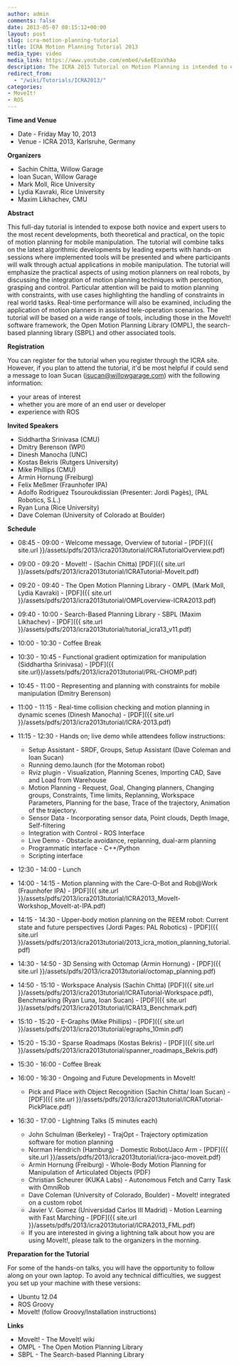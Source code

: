 ```yaml
---
author: admin
comments: false
date: 2013-05-07 08:15:12+00:00
layout: post
slug: icra-motion-planning-tutorial
title: ICRA Motion Planning Tutorial 2013
media_type: video
media_link: https://www.youtube.com/embed/vAeEEoxVhAo
description: The ICRA 2015 Tutorial on Motion Planning is intended to expose both novice and expert users to the most recent developments, both theoretical and practical, on the topic of motion planning for mobile manipulation.
redirect_from: 
  - "/wiki/Tutorials/ICRA2013/"
categories:
- MoveIt!
- ROS
---
```

**Time and Venue**

* Date - Friday May 10, 2013
* Venue - ICRA 2013, Karlsruhe, Germany

**Organizers**

* Sachin Chitta, Willow Garage
* Ioan Sucan, Willow Garage
* Mark Moll, Rice University
* Lydia Kavraki, Rice University
* Maxim Likhachev, CMU 

**Abstract**

This full-day tutorial is intended to expose both novice and expert users to the most recent developments, both theoretical and practical, on the topic of motion planning for mobile manipulation. The tutorial will combine talks on the latest algorithmic developments by leading experts with hands-on sessions where implemented tools will be presented and where participants will walk through actual applications in mobile manipulation. The tutorial will emphasize the practical aspects of using motion planners on real robots, by discussing the integration of motion planning techniques with perception, grasping and control. Particular attention will be paid to motion planning with constraints, with use cases highlighting the handling of constraints in real world tasks. Real-time performance will also be examined, including the application of motion planners in assisted tele-operation scenarios. The tutorial will be based on a wide range of tools, including those in the MoveIt! software framework, the Open Motion Planning Library (OMPL), the search-based planning library (SBPL) and other associated tools.

**Registration**

You can register for the tutorial when you register through the ICRA site. However, if you plan to attend the tutorial, it'd be most helpful if could send a message to Ioan Sucan (isucan@willowgarage.com) with the following information:

* your areas of interest
* whether you are more of an end user or developer
* experience with ROS 

**Invited Speakers**

* Siddhartha Srinivasa (CMU)
* Dmitry Berenson (WPI)
* Dinesh Manocha (UNC)
* Kostas Bekris (Rutgers University)
* Mike Phillips (CMU)
* Armin Hornung (Freiburg)
* Felix Meßmer (Fraunhofer IPA)
* Adolfo Rodriguez Tsouroukdissian (Presenter: Jordi Pagès), (PAL Robotics, S.L.)
* Ryan Luna (Rice University)
* Dave Coleman (University of Colorado at Boulder) 

**Schedule**

* 08:45 - 09:00 - Welcome message, Overview of tutorial - [PDF]({{ site.url }}/assets/pdfs/2013/icra2013tutorial/ICRATutorialOverview.pdf)
* 09:00 - 09:20 - MoveIt! - (Sachin Chitta) [PDF]({{ site.url }}/assets/pdfs/2013/icra2013tutorial/ICRATutorial-MoveIt.pdf)
* 09:20 - 09:40 - The Open Motion Planning Library - OMPL (Mark Moll, Lydia Kavraki) - [PDF]({{ site.url }}/assets/pdfs/2013/icra2013tutorial/OMPLoverview-ICRA2013.pdf)
* 09:40 - 10:00 - Search-Based Planning Library - SBPL (Maxim Likhachev) - [PDF]({{ site.url }}/assets/pdfs/2013/icra2013tutorial/tutorial_icra13_v11.pdf)
* 10:00 - 10:30 - Coffee Break
* 10:30 - 10:45 - Functional gradient optimization for manipulation (Siddhartha Srinivasa) - [PDF]({{ site.url}}/assets/pdfs/2013/icra2013tutorial/PRL-CHOMP.pdf)
* 10:45 - 11:00 - Representing and planning with constraints for mobile manipulation (Dmitry Berenson)
* 11:00 - 11:15 - Real-time collision checking and motion planning in dynamic scenes (Dinesh Manocha) - [PDF]({{ site.url }}/assets/pdfs/2013/icra2013tutorial/ICRA-2013.pdf)
* 11:15 - 12:30 - Hands on; live demo while attendees follow instructions:
  * Setup Assistant - SRDF, Groups, Setup Assistant (Dave Coleman and Ioan Sucan)
  * Running demo.launch (for the Motoman robot)
  * Rviz plugin - Visualization, Planning Scenes, Importing CAD, Save and Load from Warehouse
  * Motion Planning - Request, Goal, Changing planners, Changing groups, Constraints, Time limits, Replanning, Workspace Parameters, Planning for the base, Trace of the trajectory, Animation of the trajectory.
  * Sensor Data - Incorporating sensor data, Point clouds, Depth Image, Self-filtering
  * Integration with Control - ROS Interface
  * Live Demo - Obstacle avoidance, replanning, dual-arm planning
  * Programmatic interface - C++/Python
  * Scripting interface 

* 12:30 - 14:00 - Lunch
* 14:00 - 14:15 - Motion planning with the Care-O-Bot and Rob@Work (Fraunhofer IPA) - [PDF]({{ site.url }}/assets/pdfs/2013/icra2013tutorial/ICRA2013_MoveIt-Workshop_MoveIt-at-IPA.pdf)
* 14:15 - 14:30 - Upper-body motion planning on the REEM robot: Current state and future perspectives (Jordi Pages: PAL Robotics) - [PDF]({{ site.url }}/assets/pdfs/2013/icra2013tutorial/2013_icra_motion_planning_tutorial.pdf)
* 14:30 - 14:50 - 3D Sensing with Octomap (Armin Hornung) - [PDF]({{ site.url }}/assets/pdfs/2013/icra2013tutorial/octomap_planning.pdf)
* 14:50 - 15:10 - Workspace Analysis (Sachin Chitta) [PDF]({{ site.url }}/assets/pdfs/2013/icra2013tutorial/ICRATutorial-Workspace.pdf), Benchmarking (Ryan Luna, Ioan Sucan) - [PDF]({{ site.url }}/assets/pdfs/2013/icra2013tutorial/ICRA13_Benchmark.pdf)
* 15:10 - 15:20 - E-Graphs (Mike Phillips) - [PDF]({{ site.url }}/assets/pdfs/2013/icra2013tutorial/egraphs_10min.pdf)
* 15:20 - 15:30 - Sparse Roadmaps (Kostas Bekris) - [PDF]({{ site.url }}/assets/pdfs/2013/icra2013tutorial/spanner_roadmaps_Bekris.pdf)
* 15:30 - 16:00 - Coffee Break
* 16:00 - 16:30 - Ongoing and Future Developments in MoveIt!
  * Pick and Place with Object Recognition (Sachin Chitta/ Ioan Sucan) - [PDF]({{ site.url }}/assets/pdfs/2013/icra2013tutorial/ICRATutorial-PickPlace.pdf) 
* 16:30 - 17:00 - Lightning Talks (5 minutes each)
  * John Schulman (Berkeley) - TrajOpt - Trajectory optimization software for motion planning
  * Norman Hendrich (Hamburg) - Domestic Robot/Jaco Arm - [PDF]({{ site.url }}/assets/pdfs/2013/icra2013tutorial/icra-jaco-moveit.pdf) 
  * Armin Hornung (Freiburg) - Whole-Body Motion Planning for Manipulation of Articulated Objects (PDF)
  * Christian Scheurer (KUKA Labs) - Autonomous Fetch and Carry Task with OmniRob
  * Dave Coleman (University of Colorado, Boulder) - MoveIt! integrated on a custom robot
  * Javier V. Gomez (Universidad Carlos III Madrid) - Motion Learning with Fast Marching - [PDF]({{ site.url }}/assets/pdfs/2013/icra2013tutorial/ICRA2013_FML.pdf)
  * If you are interested in giving a lightning talk about how you are using MoveIt!, please talk to the organizers in the morning. 

**Preparation for the Tutorial**

For some of the hands-on talks, you will have the opportunity to follow along on your own laptop. To avoid any technical difficulties, we suggest you set up your machine with these versions:

* Ubuntu 12.04
* ROS Groovy
* MoveIt! (follow Groovy/Installation instructions) 

**Links**

* MoveIt! - The MoveIt! wiki
* OMPL - The Open Motion Planning Library
* SBPL - The Search-based Planning Library 
